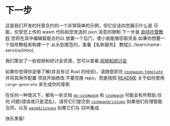 # 下一步

这是我们开发的托管合约的一个非常简单的示例，但它应该向您展示什么是
可能，仅受您上传的 wasm 代码和您发送的 json 消息的限制.下一步是
[劫持托管教程](../learn/hijack-escrow/intro.md) 您将在其中编辑智能合约以
放置一个后门，使小偷能够窃取资金.如果你想要一个指导教程来构建一个
从头到尾签约，查看【名称服务】
教程](../learn/name-service/intro).

我们策划了一些视频和研讨会资源，您可以查看:[视频和研讨会](../learn/videos-workshops)

如果你觉得你足够了解(并且有过 Rust 的经验)，请随意抓住
[`cosmwasm-template`](https://github.com/CosmWasm/cosmwasm-template) 并将其用作配置
项目开始修改.不要克隆 repo，而是按照
[README](https://github.com/CosmWasm/cosmwasm-template/blob/master/README.md) 关于如何使用
`cargo-generate` 来生成你的骨架.

在任何一种情况下，都有一些文档
[`go-cosmwasm`](https://github.com/CosmWasm/go-cosmwasm/blob/master/spec/Index.md) 和
[`cosmwasm`](https://github.com/CosmWasm/cosmwasm/blob/master/README.md) 可能会有所帮助.任何
问题(错误或只是混乱)，请将它们提交到
[`cosmwasm/issues`](https://github.com/CosmWasm/cosmwasm/issues) 如果他们处理智能
合同，以及 [`wasmd/issues`](https://github.com/CosmWasm/wasmd/issues) 如果它们与
SDK集成.

快乐黑客!
